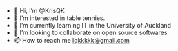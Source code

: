 - 👋 Hi, I’m @KrisQK
- 👀 I’m interested in table tennies.
- 🌱 I’m currently learning IT in the University of Auckland
- 💞️ I’m looking to collaborate on open source softwares
- 📫 How to reach me lqkkkkk@gmail.com

<!---
KrisQK/KrisQK is a ✨ special ✨ repository because its `README.md` (this file) appears on your GitHub profile.
You can click the Preview link to take a look at your changes.
--->
